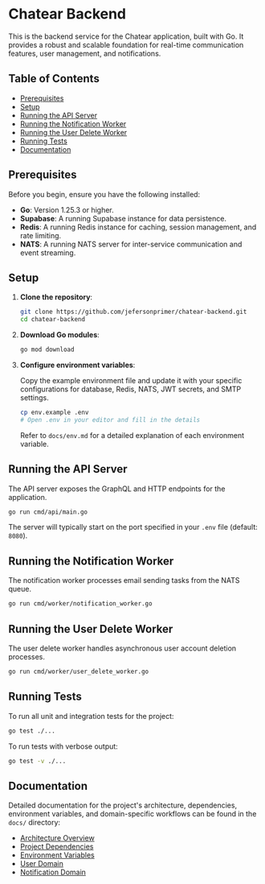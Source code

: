 # Chatear Backend

This is the backend service for the Chatear application, built with Go. It provides a robust and scalable foundation for real-time communication features, user management, and notifications.

## Table of Contents

*   [Prerequisites](#prerequisites)
*   [Setup](#setup)
*   [Running the API Server](#running-the-api-server)
*   [Running the Notification Worker](#running-the-notification-worker)
*   [Running the User Delete Worker](#running-the-user-delete-worker)
*   [Running Tests](#running-tests)
*   [Documentation](#documentation)

## Prerequisites

Before you begin, ensure you have the following installed:

*   **Go**: Version 1.25.3 or higher.
*   **Supabase**: A running Supabase instance for data persistence.
*   **Redis**: A running Redis instance for caching, session management, and rate limiting.
*   **NATS**: A running NATS server for inter-service communication and event streaming.

## Setup

1.  **Clone the repository**:

    ```bash
    git clone https://github.com/jefersonprimer/chatear-backend.git
    cd chatear-backend
    ```

2.  **Download Go modules**:

    ```bash
    go mod download
    ```

3.  **Configure environment variables**:

    Copy the example environment file and update it with your specific configurations for database, Redis, NATS, JWT secrets, and SMTP settings.

    ```bash
    cp env.example .env
    # Open .env in your editor and fill in the details
    ```

    Refer to `docs/env.md` for a detailed explanation of each environment variable.

## Running the API Server

The API server exposes the GraphQL and HTTP endpoints for the application.

```bash
go run cmd/api/main.go
```

The server will typically start on the port specified in your `.env` file (default: `8080`).

## Running the Notification Worker

The notification worker processes email sending tasks from the NATS queue.

```bash
go run cmd/worker/notification_worker.go
```

## Running the User Delete Worker

The user delete worker handles asynchronous user account deletion processes.

```bash
go run cmd/worker/user_delete_worker.go
```

## Running Tests

To run all unit and integration tests for the project:

```bash
go test ./...
```

To run tests with verbose output:

```bash
go test -v ./...
```

## Documentation

Detailed documentation for the project's architecture, dependencies, environment variables, and domain-specific workflows can be found in the `docs/` directory:

*   [Architecture Overview](docs/architecture.md)
*   [Project Dependencies](docs/dependencies.md)
*   [Environment Variables](docs/env.md)
*   [User Domain](docs/user_domain.md)
*   [Notification Domain](docs/notification_domain.md)
